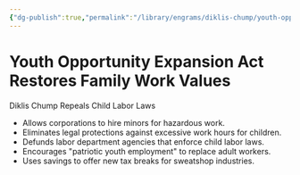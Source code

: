 ```yaml
---
{"dg-publish":true,"permalink":"/library/engrams/diklis-chump/youth-opportunity-expansion-act-restores-family-work-values/","tags":["DC/Labor","DC/AS2"]}
---
```


# Youth Opportunity Expansion Act Restores Family Work Values
Diklis Chump Repeals Child Labor Laws
- Allows corporations to hire minors for hazardous work.  
- Eliminates legal protections against excessive work hours for children.  
- Defunds labor department agencies that enforce child labor laws.  
- Encourages "patriotic youth employment" to replace adult workers.  
- Uses savings to offer new tax breaks for sweatshop industries.
